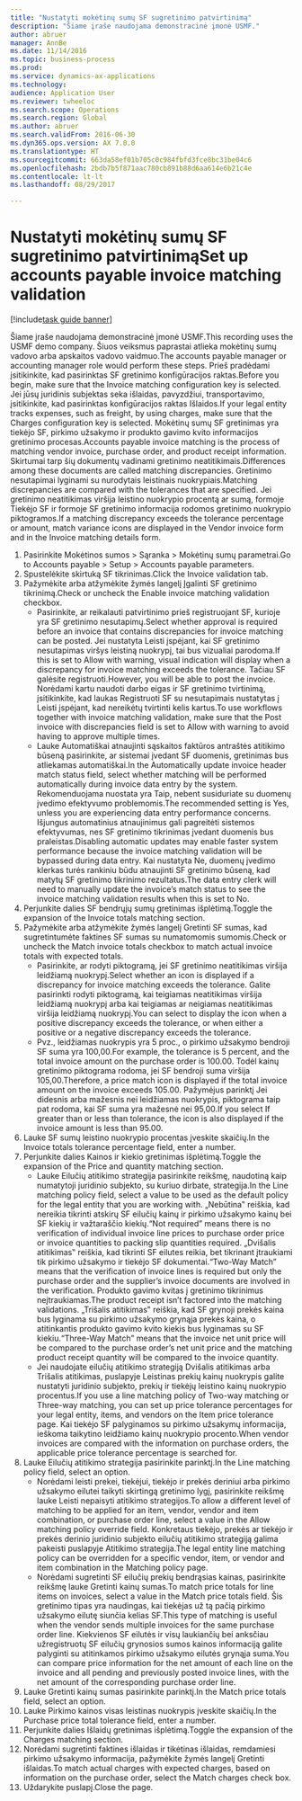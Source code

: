 ```yaml
--- 
title: "Nustatyti mokėtinų sumų SF sugretinimo patvirtinimą"
description: "Šiame įraše naudojama demonstracinė įmonė USMF."
author: abruer
manager: AnnBe
ms.date: 11/14/2016
ms.topic: business-process
ms.prod: 
ms.service: dynamics-ax-applications
ms.technology: 
audience: Application User
ms.reviewer: twheeloc
ms.search.scope: Operations
ms.search.region: Global
ms.author: abruer
ms.search.validFrom: 2016-06-30
ms.dyn365.ops.version: AX 7.0.0
ms.translationtype: HT
ms.sourcegitcommit: 663da58ef01b705c0c984fbfd3fce8bc31be04c6
ms.openlocfilehash: 2bdb7b5f871aac780cb891b88d6aa614e6b21c4e
ms.contentlocale: lt-lt
ms.lasthandoff: 08/29/2017

---
```

# <a name="set-up-accounts-payable-invoice-matching-validation"></a><span data-ttu-id="57ac5-103">Nustatyti mokėtinų sumų SF sugretinimo patvirtinimą</span><span class="sxs-lookup"><span data-stu-id="57ac5-103">Set up accounts payable invoice matching validation</span></span>

[!include[task guide banner](../../includes/task-guide-banner.md)]

<span data-ttu-id="57ac5-104">Šiame įraše naudojama demonstracinė įmonė USMF.</span><span class="sxs-lookup"><span data-stu-id="57ac5-104">This recording uses the USMF demo company.</span></span> <span data-ttu-id="57ac5-105">Šiuos veiksmus paprastai atlieka mokėtinų sumų vadovo arba apskaitos vadovo vaidmuo.</span><span class="sxs-lookup"><span data-stu-id="57ac5-105">The accounts payable manager or accounting manager role would perform these steps.</span></span> <span data-ttu-id="57ac5-106">Prieš pradėdami įsitikinkite, kad pasirinktas SF gretinimo konfigūracijos raktas.</span><span class="sxs-lookup"><span data-stu-id="57ac5-106">Before you begin, make sure that the Invoice matching configuration key is selected.</span></span> <span data-ttu-id="57ac5-107">Jei jūsų juridinis subjektas seka išlaidas, pavyzdžiui, transportavimo, įsitikinkite, kad pasirinktas konfigūracijos raktas Išlaidos.</span><span class="sxs-lookup"><span data-stu-id="57ac5-107">If your legal entity tracks expenses, such as freight, by using charges, make sure that the Charges configuration key is selected.</span></span>  <span data-ttu-id="57ac5-108">Mokėtinų sumų SF gretinimas yra tiekėjo SF, pirkimo užsakymo ir produkto gavimo kvito informacijos gretinimo procesas.</span><span class="sxs-lookup"><span data-stu-id="57ac5-108">Accounts payable invoice matching is the process of matching vendor invoice, purchase order, and product receipt information.</span></span> <span data-ttu-id="57ac5-109">Skirtumai tarp šių dokumentų vadinami gretinimo neatitikimais.</span><span class="sxs-lookup"><span data-stu-id="57ac5-109">Differences among these documents are called matching discrepancies.</span></span> <span data-ttu-id="57ac5-110">Gretinimo nesutapimai lyginami su nurodytais leistinais nuokrypiais.</span><span class="sxs-lookup"><span data-stu-id="57ac5-110">Matching discrepancies are compared with the tolerances that are specified.</span></span> <span data-ttu-id="57ac5-111">Jei gretinimo neatitikimas viršija leistino nuokrypio procentą ar sumą, formoje Tiekėjo SF ir formoje SF gretinimo informacija rodomos gretinimo nuokrypio piktogramos.</span><span class="sxs-lookup"><span data-stu-id="57ac5-111">If a matching discrepancy exceeds the tolerance percentage or amount, match variance icons are displayed in the Vendor invoice form and in the Invoice matching details form.</span></span>

1. <span data-ttu-id="57ac5-112">Pasirinkite Mokėtinos sumos > Sąranka > Mokėtinų sumų parametrai.</span><span class="sxs-lookup"><span data-stu-id="57ac5-112">Go to Accounts payable > Setup > Accounts payable parameters.</span></span>
2. <span data-ttu-id="57ac5-113">Spustelėkite skirtuką SF tikrinimas.</span><span class="sxs-lookup"><span data-stu-id="57ac5-113">Click the Invoice validation tab.</span></span>
3. <span data-ttu-id="57ac5-114">Pažymėkite arba atžymėkite žymės langelį Įgalinti SF gretinimo tikrinimą.</span><span class="sxs-lookup"><span data-stu-id="57ac5-114">Check or uncheck the Enable invoice matching validation checkbox.</span></span>
    * <span data-ttu-id="57ac5-115">Pasirinkite, ar reikalauti patvirtinimo prieš registruojant SF, kurioje yra SF gretinimo nesutapimų.</span><span class="sxs-lookup"><span data-stu-id="57ac5-115">Select whether approval is required before an invoice that contains discrepancies for invoice matching can be posted.</span></span> <span data-ttu-id="57ac5-116">Jei nustatyta Leisti įspėjant, kai SF gretinimo nesutapimas viršys leistiną nuokrypį, tai bus vizualiai parodoma.</span><span class="sxs-lookup"><span data-stu-id="57ac5-116">If this is set to Allow with warning, visual indication will display when a discrepancy for invoice matching exceeds the tolerance.</span></span> <span data-ttu-id="57ac5-117">Tačiau SF galėsite registruoti.</span><span class="sxs-lookup"><span data-stu-id="57ac5-117">However, you will be able to post the invoice.</span></span> <span data-ttu-id="57ac5-118">Norėdami kartu naudoti darbo eigas ir SF gretinimo tvirtinimą, įsitikinkite, kad laukas Registruoti SF su nesutapimais nustatytas į Leisti įspėjant, kad nereikėtų tvirtinti kelis kartus.</span><span class="sxs-lookup"><span data-stu-id="57ac5-118">To use workflows together with invoice matching validation, make sure that the Post invoice with discrepancies field is set to Allow with warning to avoid having to approve multiple times.</span></span>  
    * <span data-ttu-id="57ac5-119">Lauke Automatiškai atnaujinti sąskaitos faktūros antraštės atitikimo būseną pasirinkite, ar sistemai įvedant SF duomenis, gretinimas bus atliekamas automatiškai.</span><span class="sxs-lookup"><span data-stu-id="57ac5-119">In the Automatically update invoice header match status field, select whether matching will be performed automatically during invoice data entry by the system.</span></span> <span data-ttu-id="57ac5-120">Rekomenduojama nuostata yra Taip, nebent susiduriate su duomenų įvedimo efektyvumo problemomis.</span><span class="sxs-lookup"><span data-stu-id="57ac5-120">The recommended setting is Yes, unless you are experiencing data entry performance concerns.</span></span> <span data-ttu-id="57ac5-121">Išjungus automatinius atnaujinimus gali pagreitėti sistemos efektyvumas, nes SF gretinimo tikrinimas įvedant duomenis bus praleistas.</span><span class="sxs-lookup"><span data-stu-id="57ac5-121">Disabling automatic updates may enable faster system performance because the invoice matching validation will be bypassed during data entry.</span></span> <span data-ttu-id="57ac5-122">Kai nustatyta Ne, duomenų įvedimo klerkas turės rankiniu būdu atnaujinti SF gretinimo būseną, kad matytų SF gretinimo tikrinimo rezultatus.</span><span class="sxs-lookup"><span data-stu-id="57ac5-122">The data entry clerk will need to manually update the invoice’s match status to see the invoice matching validation results when this is set to No.</span></span>  
4. <span data-ttu-id="57ac5-123">Perjunkite dalies SF bendrųjų sumų gretinimas išplėtimą.</span><span class="sxs-lookup"><span data-stu-id="57ac5-123">Toggle the expansion of the Invoice totals matching section.</span></span>
5. <span data-ttu-id="57ac5-124">Pažymėkite arba atžymėkite žymės langelį Gretinti SF sumas, kad sugretintumėte faktines SF sumas su numatomomis sumomis.</span><span class="sxs-lookup"><span data-stu-id="57ac5-124">Check or uncheck the Match invoice totals checkbox to match actual invoice totals with expected totals.</span></span>
    * <span data-ttu-id="57ac5-125">Pasirinkite, ar rodyti piktogramą, jei SF gretinimo neatitikimas viršija leidžiamą nuokrypį.</span><span class="sxs-lookup"><span data-stu-id="57ac5-125">Select whether an icon is displayed if a discrepancy for invoice matching exceeds the tolerance.</span></span> <span data-ttu-id="57ac5-126">Galite pasirinkti rodyti piktogramą, kai teigiamas neatitikimas viršija leidžiamą nuokrypį arba kai teigiamas ar neigiamas neatitikimas viršija leidžiamą nuokrypį.</span><span class="sxs-lookup"><span data-stu-id="57ac5-126">You can select to display the icon when a positive discrepancy exceeds the tolerance, or when either a positive or a negative discrepancy exceeds the tolerance.</span></span>  
    * <span data-ttu-id="57ac5-127">Pvz., leidžiamas nuokrypis yra 5 proc., o pirkimo užsakymo bendroji SF suma yra 100,00.</span><span class="sxs-lookup"><span data-stu-id="57ac5-127">For example, the tolerance is 5 percent, and the total invoice amount on the purchase order is 100.00.</span></span> <span data-ttu-id="57ac5-128">Todėl kainų gretinimo piktograma rodoma, jei SF bendroji suma viršija 105,00.</span><span class="sxs-lookup"><span data-stu-id="57ac5-128">Therefore, a price match icon is displayed if the total invoice amount on the invoice exceeds 105.00.</span></span> <span data-ttu-id="57ac5-129">Pažymėjus parinktį Jei didesnis arba mažesnis nei leidžiamas nuokrypis, piktograma taip pat rodoma, kai SF suma yra mažesnė nei 95,00.</span><span class="sxs-lookup"><span data-stu-id="57ac5-129">If you select If greater than or less than tolerance, the icon is also displayed if the invoice amount is less than 95.00.</span></span>  
6. <span data-ttu-id="57ac5-130">Lauke SF sumų leistino nuokrypio procentas įveskite skaičių.</span><span class="sxs-lookup"><span data-stu-id="57ac5-130">In the Invoice totals tolerance percentage field, enter a number.</span></span>
7. <span data-ttu-id="57ac5-131">Perjunkite dalies Kainos ir kiekio gretinimas išplėtimą.</span><span class="sxs-lookup"><span data-stu-id="57ac5-131">Toggle the expansion of the Price and quantity matching section.</span></span>
    * <span data-ttu-id="57ac5-132">Lauke Eilučių atitikimo strategija pasirinkite reikšmę, naudotiną kaip numatytoji juridinio subjekto, su kuriuo dirbate, strategija.</span><span class="sxs-lookup"><span data-stu-id="57ac5-132">In the Line matching policy field, select a value to be used as the default policy for the legal entity that you are working with.</span></span> <span data-ttu-id="57ac5-133">„Nebūtina‟ reiškia, kad nereikia tikrinti atskirų SF eilučių kainų ir pirkimo užsakymo kainų bei SF kiekių ir važtaraščio kiekių.</span><span class="sxs-lookup"><span data-stu-id="57ac5-133">“Not required” means there is no verification of individual invoice line prices to purchase order price or invoice quantities to packing slip quantities required.</span></span> <span data-ttu-id="57ac5-134">„Dvišalis atitikimas‟ reiškia, kad tikrinti SF eilutes reikia, bet tikrinant įtraukiami tik pirkimo užsakymo ir tiekėjo SF dokumentai.</span><span class="sxs-lookup"><span data-stu-id="57ac5-134">“Two-Way Match” means that the verification of invoice lines is required but only the purchase order and the supplier’s invoice documents are involved in the verification.</span></span> <span data-ttu-id="57ac5-135">Produkto gavimo kvitas į gretinimo tikrinimus neįtraukiamas.</span><span class="sxs-lookup"><span data-stu-id="57ac5-135">The product receipt isn’t factored into the matching validations.</span></span> <span data-ttu-id="57ac5-136">„Trišalis atitikimas‟ reiškia, kad SF grynoji prekės kaina bus lyginama su pirkimo užsakymo grynąja prekės kaina, o atitinkantis produkto gavimo kvito kiekis bus lyginamas su SF kiekiu.</span><span class="sxs-lookup"><span data-stu-id="57ac5-136">“Three-Way Match” means that the invoice net unit price will be compared to the purchase order’s net unit price and the matching product receipt quantity will be compared to the invoice quantity.</span></span>  
    * <span data-ttu-id="57ac5-137">Jei naudojate eilučių atitikimo strategiją Dvišalis atitikimas arba Trišalis atitikimas, puslapyje Leistinas prekių kainų nuokrypis galite nustatyti juridinio subjekto, prekių ir tiekėjų leistino kainų nuokrypio procentus.</span><span class="sxs-lookup"><span data-stu-id="57ac5-137">If you use a line matching policy of Two-way matching or Three-way matching, you can set up price tolerance percentages for your legal entity, items, and vendors on the Item price tolerance page.</span></span> <span data-ttu-id="57ac5-138">Kai tiekėjo SF palyginamos su pirkimo užsakymų informacija, ieškoma taikytino leidžiamo kainų nuokrypio procento.</span><span class="sxs-lookup"><span data-stu-id="57ac5-138">When vendor invoices are compared with the information on purchase orders, the applicable price tolerance percentage is searched for.</span></span>  
8. <span data-ttu-id="57ac5-139">Lauke Eilučių atitikimo strategija pasirinkite parinktį.</span><span class="sxs-lookup"><span data-stu-id="57ac5-139">In the Line matching policy field, select an option.</span></span>
    * <span data-ttu-id="57ac5-140">Norėdami leisti prekei, tiekėjui, tiekėjo ir prekės deriniui arba pirkimo užsakymo eilutei taikyti skirtingą gretinimo lygį, pasirinkite reikšmę lauke Leisti nepaisyti atitikimo strategijos.</span><span class="sxs-lookup"><span data-stu-id="57ac5-140">To allow a different level of matching to be applied for an item, vendor, vendor and item combination, or purchase order line, select a value in the Allow matching policy override field.</span></span> <span data-ttu-id="57ac5-141">Konkretaus tiekėjo, prekės ar tiekėjo ir prekės derinio juridinio subjekto eilučių atitikimo strategiją galima pakeisti puslapyje Atitikimo strategija.</span><span class="sxs-lookup"><span data-stu-id="57ac5-141">The legal entity line matching policy can be overridden for a specific vendor, item, or vendor and item combination in the Matching policy page.</span></span>  
    * <span data-ttu-id="57ac5-142">Norėdami sugretinti SF eilučių prekių bendrąsias kainas, pasirinkite reikšmę lauke Gretinti kainų sumas.</span><span class="sxs-lookup"><span data-stu-id="57ac5-142">To match price totals for line items on invoices, select a value in the Match price totals field.</span></span> <span data-ttu-id="57ac5-143">Šis gretinimo tipas yra naudingas, kai tiekėjas už tą pačią pirkimo užsakymo eilutę siunčia kelias SF.</span><span class="sxs-lookup"><span data-stu-id="57ac5-143">This type of matching is useful when the vendor sends multiple invoices for the same purchase order line.</span></span> <span data-ttu-id="57ac5-144">Kiekvienos SF eilutės ir visų laukiančių bei anksčiau užregistruotų SF eilučių grynosios sumos kainos informaciją galite palyginti su atitinkamos pirkimo užsakymo eilutės grynąja suma.</span><span class="sxs-lookup"><span data-stu-id="57ac5-144">You can compare price information for the net amount of each line on the invoice and all pending and previously posted invoice lines, with the net amount of the corresponding purchase order line.</span></span>  
9. <span data-ttu-id="57ac5-145">Lauke Gretinti kainų sumas pasirinkite parinktį.</span><span class="sxs-lookup"><span data-stu-id="57ac5-145">In the Match price totals field, select an option.</span></span>
10. <span data-ttu-id="57ac5-146">Lauke Pirkimo kainos visas leistinas nuokrypis įveskite skaičių.</span><span class="sxs-lookup"><span data-stu-id="57ac5-146">In the Purchase price total tolerance field, enter a number.</span></span>
11. <span data-ttu-id="57ac5-147">Perjunkite dalies Išlaidų gretinimas išplėtimą.</span><span class="sxs-lookup"><span data-stu-id="57ac5-147">Toggle the expansion of the Charges matching section.</span></span>
12. <span data-ttu-id="57ac5-148">Norėdami sugretinti faktines išlaidas ir tikėtinas išlaidas, remdamiesi pirkimo užsakymo informacija, pažymėkite žymės langelį Gretinti išlaidas.</span><span class="sxs-lookup"><span data-stu-id="57ac5-148">To match actual charges with expected charges, based on information on the purchase order, select the Match charges check box.</span></span>
13. <span data-ttu-id="57ac5-149">Uždarykite puslapį.</span><span class="sxs-lookup"><span data-stu-id="57ac5-149">Close the page.</span></span>


